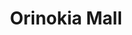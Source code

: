 ---
title: "Orinokia Mall"
url: /ciudad-guayana-puerto-ordaz/orinokia-mall/
shop: centro comercial
---